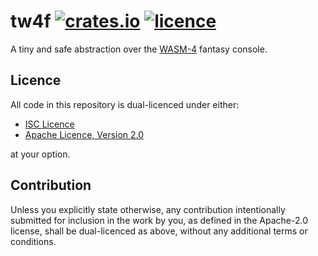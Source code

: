 # tw4f [![crates.io](https://img.shields.io/crates/v/tw4f)](https://crates.io/crates/tw4f) [![licence](https://img.shields.io/crates/l/tw4f)](LICENCE)

A tiny and safe abstraction over the [WASM-4] fantasy console.

## Licence

All code in this repository is dual-licenced under either:

- [ISC Licence](LICENCE-ISC)
- [Apache Licence, Version 2.0](LICENCE-APACHE)

at your option.

## Contribution

Unless you explicitly state otherwise, any contribution intentionally submitted
for inclusion in the work by you, as defined in the Apache-2.0 license, shall
be dual-licenced as above, without any additional terms or conditions.

[WASM-4]: https://wasm4.org
